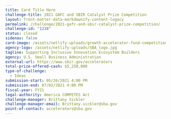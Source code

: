 ```yaml
---
title: Card Title Here
challenge-title: 2021 GAFC and SBIR Catalyst Prize Competition
layout: front-matter-data-markdownify-content-legacy
permalink: /challenge/2021-gafc-and-sbir-catalyst-prize-competition/
challenge-id: "1238"
status: closed
sidenav: false
card-image: /assets/netlify-uploads/growth-accelerator-fund-competition-sbir-catalyst.png
agency-logo: /assets/netlify-uploads/SBA_logo.jpg
tagline: Supporting Inclusive Innovation Ecosystem Builders
agency: U.S. Small Business Administration
external-url: https://www.sbir.gov/accelerators
total-prize-offered-cash: $5,250,000
type-of-challenge:
  - Ideas
submission-start: 05/26/2021 4:00 PM
submission-end: 07/02/2021 4:00 PM
fiscal-year: FY21
legal-authority: America COMPETES Act
challenge-manager: Brittany Sickler
challenge-manager-email: Brittany.sickler@sba.gov
point-of-contact: accelerators@sba.gov
---
```

